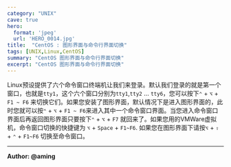 ```yaml
---
category: "UNIX"
cave: true
hero:
  format: 'jpeg'
  url: 'HERO_0014.jpg'
title:  "CentOS : 图形界面与命令行界面切换"
tags: [UNIX,Linux,CentOS]
summary: "CentOS 图形界面与命令行界面切换"
excerpt: "CentOS 图形界面与命令行界面切换"
---
```

Linux预设提供了六个命令窗口终端机让我们来登录。默认我们登录的就是第一个窗口，也就是`tty1`，这个六个窗口分别为`tty1`,`tty2` … `tty6`，您可以按下`⌃` + `⌥` + `F1 ~ F6` 来切换它们。如果您安装了图形界面，默认情况下是进入图形界面的，此时您就可以按`⌃` + `⌥` + `F1 ~ F6`来进入其中一个命令窗口界面。当您进入命令窗口界面后再返回图形界面只要按下`⌃` + `⌥` + `F7` 就回来了。如果您用的VMWare虚拟机，命令窗口切换的快捷键为 `⌥` + `Space` + `F1~F6`. 如果您在图形界面下请按`⌥` + `⇧` + `⌃` + `F1~F6` 切换至命令窗口。

---
**Author: @aming**
